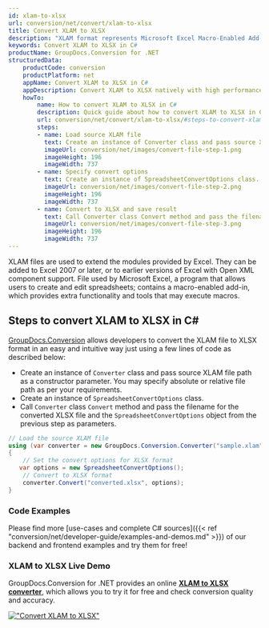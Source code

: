 ```yaml
---
id: xlam-to-xlsx
url: conversion/net/convert/xlam-to-xlsx
title: Convert XLAM to XLSX
description: "XLAM format represents Microsoft Excel Macro-Enabled Add-In with .xlam extension. Learn how to convert XLAM to XLSX file programmatically in C# language using GroupDocs.Conversion for .NET library."
keywords: Convert XLAM to XLSX in C#
productName: GroupDocs.Conversion for .NET
structuredData:
    productCode: conversion
    productPlatform: net
    appName: Convert XLAM to XLSX in C#
    appDescription: Convert XLAM to XLSX natively with high performance using C# language and server side GroupDocs.Conversion for .NET APIs, without the use of any software like Microsoft or Open Office.
    howTo:
        name: How to convert XLAM to XLSX in C# 
        description: Quick guide about how to convert XLAM to XLSX in C# with high performance and accuracy.
        url: conversion/net/convert/xlam-to-xlsx/#steps-to-convert-xlam-to-xlsx-in-c
        steps:
        - name: Load source XLAM file 
          text: Create an instance of Converter class and pass source XLAM file path as a constructor parameter. You may specify absolute or relative file path as per your requirements. 
          imageUrl: conversion/net/images/convert-file-step-1.png
          imageHeight: 196
          imageWidth: 737
        - name: Specify convert options 
          text: Create an instance of SpreadsheetConvertOptions class.
          imageUrl: conversion/net/images/convert-file-step-2.png
          imageHeight: 196
          imageWidth: 737
        - name: Convert to XLSX and save result 
          text: Call Converter class Convert method and pass the filename for the converted HTML file and the SpreadsheetConvertOptions object from the previous step as parameters.
          imageUrl: conversion/net/images/convert-file-step-3.png
          imageHeight: 196
          imageWidth: 737
---
```


XLAM files are used to extend the modules provided by Excel. They can be added to Excel 2007 or later, or to earlier versions of Excel with Open XML component support. File used by Microsoft Excel, a program that allows users to create and edit spreadsheets; contains a macro-enabled add-in, which provides extra functionality and tools that may execute macros.

## Steps to convert XLAM to XLSX in C#

[GroupDocs.Conversion](https://products.groupdocs.com/conversion/net) allows developers to convert the XLAM file to XLSX format in an easy and intuitive way just using a few lines of code as described below:

* Create an instance of `Converter` class and pass source XLAM file path as a constructor parameter. You may specify absolute or relative file path as per your requirements. 
* Create an instance of `SpreadsheetConvertOptions` class.
* Call `Converter` class `Convert` method and pass the filename for the converted XLSX file and the `SpreadsheetConvertOptions` object from the previous step as parameters.

```csharp
// Load the source XLAM file
using (var converter = new GroupDocs.Conversion.Converter("sample.xlam"))
{
    // Set the convert options for XLSX format
   var options = new SpreadsheetConvertOptions();
    // Convert to XLSX format
    converter.Convert("converted.xlsx", options);
}
```

### Code Examples

Please find more [use-cases and complete C# sources]({{< ref "conversion/net/developer-guide/examples-and-demos.md" >}}) of our backend and frontend examples and try them for free!

### XLAM to XLSX Live Demo

GroupDocs.Conversion for .NET provides an online [**XLAM to XLSX converter**](https://products.groupdocs.app/conversion/xlam-to-xlsx), which allows you to try it for free and check conversion quality and accuracy.

[!["Convert XLAM to XLSX"](conversion/net/images/convert-to-xlsx/convert-xlam-to-xlsx.png)](https://products.groupdocs.app/conversion/xlam-to-xlsx)